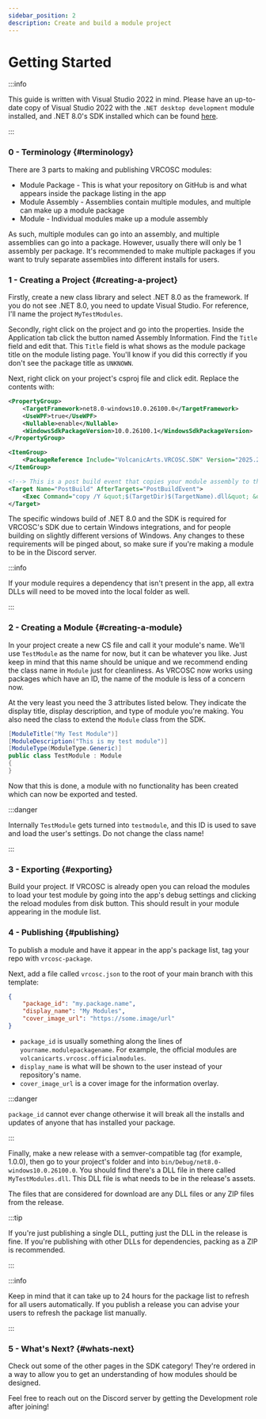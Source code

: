 ```yaml
---
sidebar_position: 2
description: Create and build a module project
---
```


# Getting Started

:::info

This guide is written with Visual Studio 2022 in mind. Please have an up-to-date copy of Visual Studio 2022 with the `.NET desktop development` module installed, and .NET 8.0's SDK installed which can be found [here](https://dotnet.microsoft.com/en-us/download/dotnet/8.0).

:::

### 0 - Terminology {#terminology}
There are 3 parts to making and publishing VRCOSC modules:

- Module Package - This is what your repository on GitHub is and what appears inside the package listing in the app
- Module Assembly - Assemblies contain multiple modules, and multiple can make up a module package
- Module - Individual modules make up a module assembly

As such, multiple modules can go into an assembly, and multiple assemblies can go into a package. However, usually there will only be 1 assembly per package.
It's recommended to make multiple packages if you want to truly separate assemblies into different installs for users.

### 1 - Creating a Project {#creating-a-project}
Firstly, create a new class library and select .NET 8.0 as the framework. If you do not see .NET 8.0, you need to update Visual Studio. For reference, I'll name the project `MyTestModules`.

Secondly, right click on the project and go into the properties. Inside the Application tab click the button named Assembly Information. Find the `Title` field and edit that. This `Title` field is what shows as the module package title on the module listing page. You'll know if you did this correctly if you don't see the package title as `UNKNOWN`.

Next, right click on your project's csproj file and click edit. Replace the contents with:
```xml
<PropertyGroup>
    <TargetFramework>net8.0-windows10.0.26100.0</TargetFramework>
    <UseWPF>true</UseWPF>
    <Nullable>enable</Nullable>
    <WindowsSdkPackageVersion>10.0.26100.1</WindowsSdkPackageVersion>
</PropertyGroup>

<ItemGroup>
    <PackageReference Include="VolcanicArts.VRCOSC.SDK" Version="2025.212.0" />
</ItemGroup>

<!--> This is a post build event that copies your module assembly to the local package directory for VRCOSC <-->
<Target Name="PostBuild" AfterTargets="PostBuildEvent">
    <Exec Command="copy /Y &quot;$(TargetDir)$(TargetName).dll&quot; &quot;%25appdata%25\VRCOSC\packages\local\$(TargetName).dll&quot;"/>
</Target>
```

The specific windows build of .NET 8.0 and the SDK is required for VRCOSC's SDK due to certain Windows integrations, and for people building on slightly different versions of Windows.
Any changes to these requirements will be pinged about, so make sure if you're making a module to be in the Discord server.

:::info

If your module requires a dependency that isn't present in the app, all extra DLLs will need to be moved into the local folder as well.

:::

### 2 - Creating a Module {#creating-a-module}
In your project create a new CS file and call it your module's name. We'll use `TestModule` as the name for now, but it can be whatever you like. Just keep in mind that this name should be unique and we recommend ending the class name in `Module` just for cleanliness. As VRCOSC now works using packages which have an ID, the name of the module is less of a concern now.

At the very least you need the 3 attributes listed below. They indicate the display title, display description, and type of module you're making. You also need the class to extend the `Module` class from the SDK.
```csharp
[ModuleTitle("My Test Module")]
[ModuleDescription("This is my test module")]
[ModuleType(ModuleType.Generic)]
public class TestModule : Module
{
}
```

Now that this is done, a module with no functionality has been created which can now be exported and tested.

:::danger

Internally `TestModule` gets turned into `testmodule`, and this ID is used to save and load the user's settings. Do not change the class name!

:::

### 3 - Exporting {#exporting}
Build your project. If VRCOSC is already open you can reload the modules to load your test module by going into the app's debug settings and clicking the reload modules from disk button. This should result in your module appearing in the module list.

### 4 - Publishing {#publishing}
To publish a module and have it appear in the app's package list, tag your repo with `vrcosc-package`.

Next, add a file called `vrcosc.json` to the root of your main branch with this template:
```json
{
    "package_id": "my.package.name",
    "display_name": "My Modules",
    "cover_image_url": "https://some.image/url"
}
```

- `package_id` is usually something along the lines of `yourname.modulepackagename`. For example, the official modules are `volcanicarts.vrcosc.officialmodules`.
- `display_name` is what will be shown to the user instead of your repository's name.
- `cover_image_url` is a cover image for the information overlay.

:::danger

`package_id` cannot ever change otherwise it will break all the installs and updates of anyone that has installed your package.

:::

Finally, make a new release with a semver-compatible tag (for example, 1.0.0), then go to your project's folder and into `bin/Debug/net8.0-windows10.0.26100.0`. You should find there's a DLL file in there called `MyTestModules.dll`.
This DLL file is what needs to be in the release's assets.

The files that are considered for download are any DLL files or any ZIP files from the release.

:::tip

If you're just publishing a single DLL, putting just the DLL in the release is fine. If you're publishing with other DLLs for dependencies, packing as a ZIP is recommended.

:::

:::info

Keep in mind that it can take up to 24 hours for the package list to refresh for all users automatically. If you publish a release you can advise your users to refresh the package list manually.

:::

### 5 - What's Next? {#whats-next}
Check out some of the other pages in the SDK category! They're ordered in a way to allow you to get an understanding of how modules should be designed.

Feel free to reach out on the Discord server by getting the Development role after joining!